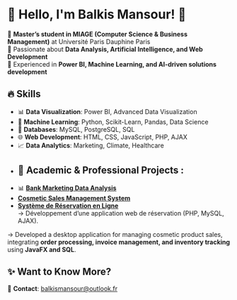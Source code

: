 # 👋 Hello, I'm Balkis Mansour! 🚀  

🔹 **Master’s student in MIAGE (Computer Science & Business Management)** at Université Paris Dauphine Paris  
🔹 Passionate about **Data Analysis, Artificial Intelligence, and Web Development**  
🔹 Experienced in **Power BI, Machine Learning, and AI-driven solutions development**  

## 🔥 Skills  
- 📊 **Data Visualization**: Power BI, Advanced Data Visualization  
- 🤖 **Machine Learning**: Python, Scikit-Learn, Pandas, Data Science  
- 💾 **Databases**: MySQL, PostgreSQL, SQL  
- 🌐 **Web Development**: HTML, CSS, JavaScript, PHP, AJAX  
- 📈 **Data Analytics**: Marketing, Climate, Healthcare
- ## 📌 Academic & Professional Projects  :
- 📊 **[Bank Marketing Data Analysis](https://github.com/Balkis-code/Projet_ml_PowerBI)**
- **[Cosmetic Sales Management System](https://github.com/Balkis-code/Application_java_vente_cosmetics)**
- **[Système de Réservation en Ligne](https://github.com/Balkis-code/BekiReserve)**  
→ Développement d’une application web de réservation (PHP, MySQL, AJAX).  

→ Developed a desktop application for managing cosmetic product sales, integrating **order processing, invoice management, and inventory tracking** using **JavaFX and SQL**.
## ✨ Want to Know More?  
📧 **Contact**: balkismansour@outlook.fr  
 


<!---
Balkis-code/Balkis-code is a ✨ special ✨ repository because its `README.md` (this file) appears on your GitHub profile.
You can click the Preview link to take a look at your changes.
--->
